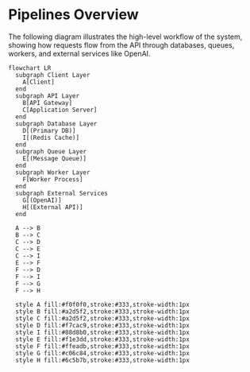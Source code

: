  # Pipelines Overview

 The following diagram illustrates the high-level workflow of the system, showing how requests flow from the API through databases, queues, workers, and external services like OpenAI.

 ```mermaid
 flowchart LR
   subgraph Client Layer
     A[Client]
   end
   subgraph API Layer
     B[API Gateway]
     C[Application Server]
   end
   subgraph Database Layer
     D[(Primary DB)]
     I[(Redis Cache)]
   end
   subgraph Queue Layer
     E[(Message Queue)]
   end
   subgraph Worker Layer
     F[Worker Process]
   end
   subgraph External Services
     G[(OpenAI)]
     H[(External API)]
   end

   A --> B
   B --> C
   C --> D
   C --> E
   C --> I
   E --> F
   F --> D
   F --> I
   F --> G
   F --> H

   style A fill:#f0f0f0,stroke:#333,stroke-width:1px
   style B fill:#a2d5f2,stroke:#333,stroke-width:1px
   style C fill:#a2d5f2,stroke:#333,stroke-width:1px
   style D fill:#f7cac9,stroke:#333,stroke-width:1px
   style I fill:#88d8b0,stroke:#333,stroke-width:1px
   style E fill:#f1e3dd,stroke:#333,stroke-width:1px
   style F fill:#ffeadb,stroke:#333,stroke-width:1px
   style G fill:#c06c84,stroke:#333,stroke-width:1px
   style H fill:#6c5b7b,stroke:#333,stroke-width:1px
 ```